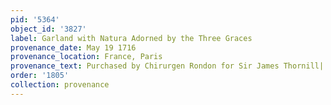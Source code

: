 ```yaml
---
pid: '5364'
object_id: '3827'
label: Garland with Natura Adorned by the Three Graces
provenance_date: May 19 1716
provenance_location: France, Paris
provenance_text: Purchased by Chirurgen Rondon for Sir James Thornill|
order: '1805'
collection: provenance
---
```

